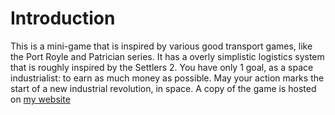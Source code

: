 # Introduction
This is a mini-game that is inspired by various good transport games, like the Port Royle and Patrician series. It has a overly simplistic logistics system that is roughly inspired by the Settlers 2. You have only 1 goal, as a space industrialist: to earn as much money as possible. May your action marks the start of a new industrial revolution, in space. A copy of the game is hosted on [my website][0]

[0]: https://achankf.github.io/space-industrialist/
